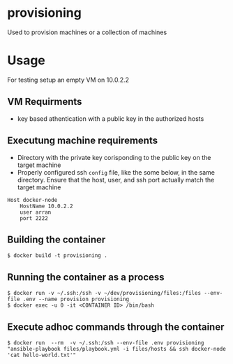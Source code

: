 # provisioning
Used to provision machines or a collection of machines


# Usage
For testing setup an empty VM on 10.0.2.2

## VM Requirments

 - key based athentication with a public key in the authorized hosts

## Executung machine requirements

- Directory with the private key corisponding to the public key on the target machine
- Properly configured ssh `config` file, like the some below, in the same directory. Ensure that the host, user, and ssh port actually match the target machine
```
Host docker-node
    HostName 10.0.2.2
    user arran
    port 2222
```

## Building the container

```
$ docker build -t provisioning .
```

## Running the container as a process

```
$ docker run -v ~/.ssh:/ssh -v ~/dev/provisioning/files:/files --env-file .env --name provision provisioning
$ docker exec -u 0 -it <CONTAINER ID> /bin/bash
```
## Execute adhoc commands through the container

```
$ docker run  --rm  -v ~/.ssh:/ssh --env-file .env provisioning "ansible-playbook files/playbook.yml -i files/hosts && ssh docker-node 'cat hello-world.txt'"
```


